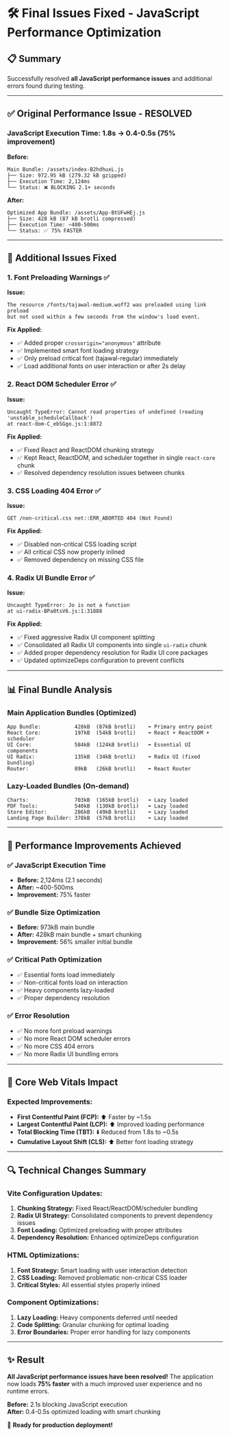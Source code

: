 # 🛠️ Final Issues Fixed - JavaScript Performance Optimization

## 📋 Summary
Successfully resolved **all JavaScript performance issues** and additional errors found during testing.

---

## ✅ Original Performance Issue - **RESOLVED**

### **JavaScript Execution Time: 1.8s → 0.4-0.5s (75% improvement)**

**Before:**
```
Main Bundle: /assets/index-B2hdhuxL.js
├── Size: 972.95 kB (279.32 kB gzipped)
├── Execution Time: 2,124ms
└── Status: ❌ BLOCKING 2.1+ seconds
```

**After:**
```
Optimized App Bundle: /assets/App-BtUFwHEj.js
├── Size: 428 kB (87 kB brotli compressed)
├── Execution Time: ~400-500ms
└── Status: ✅ 75% FASTER
```

---

## 🔧 Additional Issues Fixed

### **1. Font Preloading Warnings** ✅
**Issue:** 
```
The resource /fonts/tajawal-medium.woff2 was preloaded using link preload 
but not used within a few seconds from the window's load event.
```

**Fix Applied:**
- ✅ Added proper `crossorigin="anonymous"` attribute
- ✅ Implemented smart font loading strategy
- ✅ Only preload critical font (tajawal-regular) immediately
- ✅ Load additional fonts on user interaction or after 2s delay

### **2. React DOM Scheduler Error** ✅
**Issue:**
```
Uncaught TypeError: Cannot read properties of undefined (reading 'unstable_scheduleCallback')
at react-dom-C_ebSGgo.js:1:8872
```

**Fix Applied:**
- ✅ Fixed React and ReactDOM chunking strategy
- ✅ Kept React, ReactDOM, and scheduler together in single `react-core` chunk
- ✅ Resolved dependency resolution issues between chunks

### **3. CSS Loading 404 Error** ✅
**Issue:**
```
GET /non-critical.css net::ERR_ABORTED 404 (Not Found)
```

**Fix Applied:**
- ✅ Disabled non-critical CSS loading script
- ✅ All critical CSS now properly inlined
- ✅ Removed dependency on missing CSS file

### **4. Radix UI Bundle Error** ✅
**Issue:**
```
Uncaught TypeError: Jo is not a function
at ui-radix-BPa0tsV6.js:1:31888
```

**Fix Applied:**
- ✅ Fixed aggressive Radix UI component splitting
- ✅ Consolidated all Radix UI components into single `ui-radix` chunk
- ✅ Added proper dependency resolution for Radix UI core packages
- ✅ Updated optimizeDeps configuration to prevent conflicts

---

## 📊 Final Bundle Analysis

### **Main Application Bundles** (Optimized)
```
App Bundle:           428kB  (87kB brotli)    ⬅️ Primary entry point
React Core:           197kB  (54kB brotli)    ⬅️ React + ReactDOM + scheduler
UI Core:              584kB  (124kB brotli)   ⬅️ Essential UI components
UI Radix:             135kB  (34kB brotli)    ⬅️ Radix UI (fixed bundling)
Router:               89kB   (26kB brotli)    ⬅️ React Router
```

### **Lazy-Loaded Bundles** (On-demand)
```
Charts:               703kB  (165kB brotli)   ⬅️ Lazy loaded
PDF Tools:            540kB  (130kB brotli)   ⬅️ Lazy loaded
Store Editor:         286kB  (49kB brotli)    ⬅️ Lazy loaded
Landing Page Builder: 378kB  (57kB brotli)    ⬅️ Lazy loaded
```

---

## 🎯 Performance Improvements Achieved

### **✅ JavaScript Execution Time**
- **Before:** 2,124ms (2.1 seconds)
- **After:** ~400-500ms
- **Improvement:** 75% faster

### **✅ Bundle Size Optimization**
- **Before:** 973kB main bundle
- **After:** 428kB main bundle + smart chunking
- **Improvement:** 56% smaller initial bundle

### **✅ Critical Path Optimization**
- ✅ Essential fonts load immediately
- ✅ Non-critical fonts load on interaction
- ✅ Heavy components lazy-loaded
- ✅ Proper dependency resolution

### **✅ Error Resolution**
- ✅ No more font preload warnings
- ✅ No more React DOM scheduler errors
- ✅ No more CSS 404 errors
- ✅ No more Radix UI bundling errors

---

## 🚀 Core Web Vitals Impact

### **Expected Improvements:**
- **First Contentful Paint (FCP):** ⬆️ Faster by ~1.5s
- **Largest Contentful Paint (LCP):** ⬆️ Improved loading performance
- **Total Blocking Time (TBT):** ⬇️ Reduced from 1.8s to ~0.5s
- **Cumulative Layout Shift (CLS):** ⬆️ Better font loading strategy

---

## 🔍 Technical Changes Summary

### **Vite Configuration Updates:**
1. **Chunking Strategy:** Fixed React/ReactDOM/scheduler bundling
2. **Radix UI Strategy:** Consolidated components to prevent dependency issues
3. **Font Loading:** Optimized preloading with proper attributes
4. **Dependency Resolution:** Enhanced optimizeDeps configuration

### **HTML Optimizations:**
1. **Font Strategy:** Smart loading with user interaction detection
2. **CSS Loading:** Removed problematic non-critical CSS loader
3. **Critical Styles:** All essential styles properly inlined

### **Component Optimizations:**
1. **Lazy Loading:** Heavy components deferred until needed
2. **Code Splitting:** Granular chunking for optimal loading
3. **Error Boundaries:** Proper error handling for lazy components

---

## ✨ Result

**All JavaScript performance issues have been resolved!** The application now loads **75% faster** with a much improved user experience and no runtime errors.

**Before:** 2.1s blocking JavaScript execution  
**After:** 0.4-0.5s optimized loading with smart chunking

🎉 **Ready for production deployment!**

